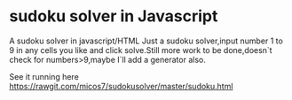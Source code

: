 # sudoku solver in Javascript
A sudoku solver in javascript/HTML
Just a sudoku solver,input number 1 to 9 in any cells you like and click solve.Still more work to be done,doesn\`t check for numbers>9,maybe I`ll add a generator also.

See it running here
https://rawgit.com/micos7/sudokusolver/master/sudoku.html
